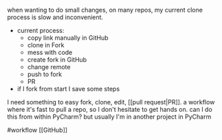 when wanting to do small changes, on many repos, my current clone process is slow and inconvenient.
- current process:
	- copy link manually in GitHub
	- clone in Fork
	- mess with code
	- create fork in GitHub
	- change remote
	- push to fork
	- PR
- if I fork from start I save some steps
	
I need something to easy fork, clone, edit, [[pull request|PR]].
a workflow where it's fast to pull a repo, so I don't hesitate to get hands on.
can I do this from within PyCharm? 
	but usually I'm in another project in PyCharm

#workflow
[[GitHub]]